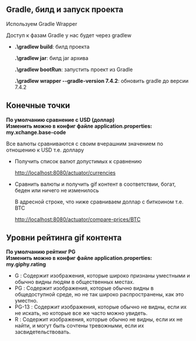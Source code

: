 <h2>Gradle, билд и запуск проекта</h2>
<p>Используем Gradle Wrapper</p>
<p>Доступ к фазам Gradle у нас будет через gradlew</p>
<ul>
    <li>
        <p><b>.\gradlew build</b>: билд проекта</p>
        <p><b>.\gradlew jar</b>: билд jar архива </p>
        <p><b>.\gradlew bootRun</b>: запустить проект из Gradle</p>
        <p><b>.\gradlew wrapper --gradle-version 7.4.2</b>: обновить gradle до версии 7.4.2 </p>
    </li>
</ul>

<h2>Конечные точки</h2>
<b>По умолчанию сравнение с USD (доллар)</b><br>
<b>Изменить можно в конфиг файле application.properties: my.xchange.base-code</b>

<p>Все валюты сравниваются с своим вчерашним значением по отношению к USD т.е. доллару</p>
<ul>
    <li>
        <p>Получить список валют допустимых к сравнению</p>
        <a href="http://localhost:8080/actuator/currencies">http://localhost:8080/actuator/currencies</a>
    </li>
    <li>
        <p>Сравнить валюты и получить gif контент в соответствии, богат, беден или ничего не изменилось</p>
        <p>В адресной строке, что ниже сравниваем доллар с биткоином т.е. BTC</p>
        <a href="http://localhost:8080/actuator/compare-prices/BTC">http://localhost:8080/actuator/compare-prices/BTC</a>
  </li>
</ul>


<h2>Уровни рейтинга gif контента</h2>
<b>По умолчанию рейтинг PG</b><br>
<b>Изменить можно в конфиг файле application.properties: my.giphy.rating</b>

<ul>
    <li><span>G</span> : Содержит изображения, которые широко признаны уместными и обычно видны людям в общественных местах.</li>
    <li><span>PG</span> : Содержит изображения, которые обычно видны в общедоступной среде, но не так широко распространены, как это уместно.</li>
    <li><span>PG-13</span> : Содержит изображения, которые обычно не видны, если их не искать, но которые все же часто можно увидеть.</li>
    <li><span>R</span> : Содержит изображения, которые обычно не видны, если их не найти, и могут быть сочтены тревожными, если их засвидетельствовать.</li>
</ul>